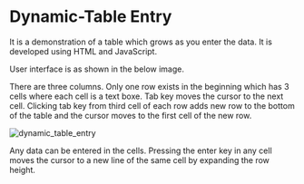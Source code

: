 # Dynamic-Table Entry

It is a demonstration of a table which grows as you enter the data. It is developed using HTML and JavaScript.

User interface is as shown in the below image.

There are three columns. Only one row exists in the beginning which has 3 cells where each cell is a text boxe. Tab key moves the cursor to the next cell. Clicking tab key from third cell of each row adds new row to the bottom of the table and the cursor moves to the first cell of the new row. 

![dynamic_table_entry](https://user-images.githubusercontent.com/58632626/152145733-396d3339-b0d6-4ae6-962b-f34d2cd2748b.png)

Any data can be entered in the cells. Pressing the enter key in any cell moves the cursor to a new line of the same cell by expanding the row height.
